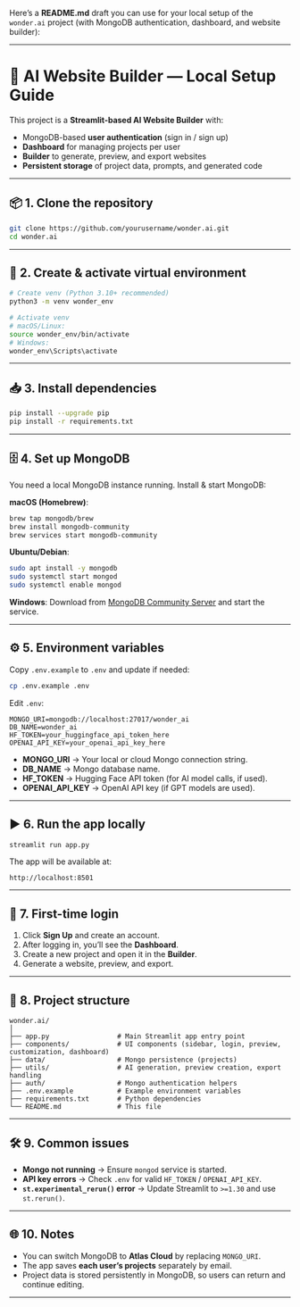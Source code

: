 Here’s a **README.md** draft you can use for your local setup of the `wonder.ai` project (with MongoDB authentication, dashboard, and website builder):

---

# 🚀 AI Website Builder — Local Setup Guide

This project is a **Streamlit-based AI Website Builder** with:

* MongoDB-based **user authentication** (sign in / sign up)
* **Dashboard** for managing projects per user
* **Builder** to generate, preview, and export websites
* **Persistent storage** of project data, prompts, and generated code

---

## 📦 1. Clone the repository

```bash
git clone https://github.com/yourusername/wonder.ai.git
cd wonder.ai
```

---

## 🐍 2. Create & activate virtual environment

```bash
# Create venv (Python 3.10+ recommended)
python3 -m venv wonder_env

# Activate venv
# macOS/Linux:
source wonder_env/bin/activate
# Windows:
wonder_env\Scripts\activate
```

---

## 📥 3. Install dependencies

```bash
pip install --upgrade pip
pip install -r requirements.txt
```

---

## 🗄️ 4. Set up MongoDB

You need a local MongoDB instance running.
Install & start MongoDB:

**macOS (Homebrew)**:

```bash
brew tap mongodb/brew
brew install mongodb-community
brew services start mongodb-community
```

**Ubuntu/Debian**:

```bash
sudo apt install -y mongodb
sudo systemctl start mongod
sudo systemctl enable mongod
```

**Windows**:
Download from [MongoDB Community Server](https://www.mongodb.com/try/download/community) and start the service.

---

## ⚙️ 5. Environment variables

Copy `.env.example` to `.env` and update if needed:

```bash
cp .env.example .env
```

Edit `.env`:

```
MONGO_URI=mongodb://localhost:27017/wonder_ai
DB_NAME=wonder_ai
HF_TOKEN=your_huggingface_api_token_here
OPENAI_API_KEY=your_openai_api_key_here
```

* **MONGO\_URI** → Your local or cloud Mongo connection string.
* **DB\_NAME** → Mongo database name.
* **HF\_TOKEN** → Hugging Face API token (for AI model calls, if used).
* **OPENAI\_API\_KEY** → OpenAI API key (if GPT models are used).

---

## ▶️ 6. Run the app locally

```bash
streamlit run app.py
```

The app will be available at:

```
http://localhost:8501
```

---

## 🔑 7. First-time login

1. Click **Sign Up** and create an account.
2. After logging in, you’ll see the **Dashboard**.
3. Create a new project and open it in the **Builder**.
4. Generate a website, preview, and export.

---

## 📁 8. Project structure

```
wonder.ai/
│
├── app.py                 # Main Streamlit app entry point
├── components/            # UI components (sidebar, login, preview, customization, dashboard)
├── data/                  # Mongo persistence (projects)
├── utils/                 # AI generation, preview creation, export handling
├── auth/                  # Mongo authentication helpers
├── .env.example           # Example environment variables
├── requirements.txt       # Python dependencies
└── README.md              # This file
```

---

## 🛠 9. Common issues

* **Mongo not running** → Ensure `mongod` service is started.
* **API key errors** → Check `.env` for valid `HF_TOKEN` / `OPENAI_API_KEY`.
* **`st.experimental_rerun()` error** → Update Streamlit to `>=1.30` and use `st.rerun()`.

---

## 🌐 10. Notes

* You can switch MongoDB to **Atlas Cloud** by replacing `MONGO_URI`.
* The app saves **each user’s projects** separately by email.
* Project data is stored persistently in MongoDB, so users can return and continue editing.

---
